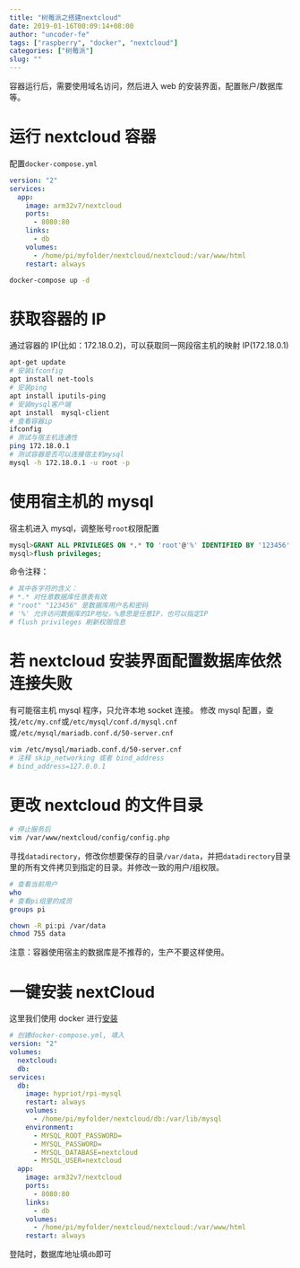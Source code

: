 ```yaml
---
title: "树莓派之搭建nextcloud"
date: 2019-01-16T00:09:14+08:00
author: "uncoder-fe"
tags: ["raspberry", "docker", "nextcloud"]
categories: ["树莓派"]
slug: ""
---
```


容器运行后，需要使用域名访问，然后进入 web 的安装界面，配置账户/数据库等。

<!--more-->

# 运行 nextcloud 容器

配置`docker-compose.yml`

```yml
version: "2"
services:
  app:
    image: arm32v7/nextcloud
    ports:
      - 8080:80
    links:
      - db
    volumes:
      - /home/pi/myfolder/nextcloud/nextcloud:/var/www/html
    restart: always
```

```bash
docker-compose up -d
```

# 获取容器的 IP

通过容器的 IP(比如：172.18.0.2)，可以获取同一网段宿主机的映射 IP(172.18.0.1)

```bash
apt-get update
# 安装ifconfig
apt install net-tools
# 安装ping
apt install iputils-ping
# 安装mysql客户端
apt install  mysql-client
# 查看容器ip
ifconfig
# 测试与宿主机连通性
ping 172.18.0.1
# 测试容器是否可以连接宿主机mysql
mysql -h 172.18.0.1 -u root -p
```

# 使用宿主机的 mysql

宿主机进入 mysql，调整账号`root`权限配置

```sql
mysql>GRANT ALL PRIVILEGES ON *.* TO 'root'@'%' IDENTIFIED BY '123456' WITH GRANT OPTION;
mysql>flush privileges;
```

命令注释：

```bash
# 其中各字符的含义：
# *.* 对任意数据库任意表有效
# "root" "123456" 是数据库用户名和密码
# '%' 允许访问数据库的IP地址，%意思是任意IP，也可以指定IP
# flush privileges 刷新权限信息
```

# 若 nextcloud 安装界面配置数据库依然连接失败

有可能宿主机 mysql 程序，只允许本地 socket 连接。
修改 mysql 配置，查找`/etc/my.cnf`或`/etc/mysql/conf.d/mysql.cnf`或`/etc/mysql/mariadb.conf.d/50-server.cnf`

```bash
vim /etc/mysql/mariadb.conf.d/50-server.cnf
# 注释 skip_networking 或者 bind_address
# bind_address=127.0.0.1
```

# 更改 nextcloud 的文件目录

```bash
# 停止服务后
vim /var/www/nextcloud/config/config.php
```

寻找`datadirectory`，修改你想要保存的目录`/var/data`，并把`datadirectory`目录里的所有文件拷贝到指定的目录。并修改一致的用户/组权限。

```bash
# 查看当前用户
who
# 查看pi组里的成员
groups pi

chown -R pi:pi /var/data
chmod 755 data
```

注意：容器使用宿主的数据库是不推荐的，生产不要这样使用。

# 一键安装 nextCloud

这里我们使用 docker 进行[安装](https://hub.docker.com/r/arm32v7/nextcloud)

```yml
# 创建docker-compose.yml, 填入
version: "2"
volumes:
  nextcloud:
  db:
services:
  db:
    image: hypriot/rpi-mysql
    restart: always
    volumes:
      - /home/pi/myfolder/nextcloud/db:/var/lib/mysql
    environment:
      - MYSQL_ROOT_PASSWORD=
      - MYSQL_PASSWORD=
      - MYSQL_DATABASE=nextcloud
      - MYSQL_USER=nextcloud
  app:
    image: arm32v7/nextcloud
    ports:
      - 8080:80
    links:
      - db
    volumes:
      - /home/pi/myfolder/nextcloud/nextcloud:/var/www/html
    restart: always
```

登陆时，数据库地址填`db`即可
